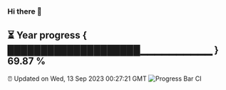 ### Hi there 👋
⏳ Year progress { ████████████████████▁▁▁▁▁▁▁▁▁▁ } 69.87 %
---
⏰ Updated on Wed, 13 Sep 2023 00:27:21 GMT
![Progress Bar CI](https://github.com/Moyi321/Moyi321/workflows/Progress%20Bar%20CI/badge.svg)
